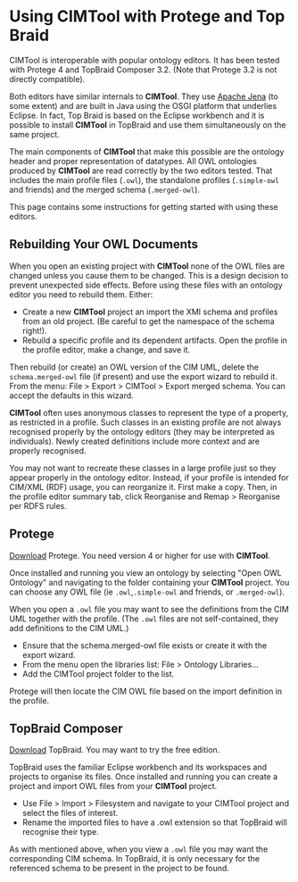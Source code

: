 # Using CIMTool with Protege and Top Braid
CIMTool is interoperable with popular ontology editors. It has been tested with Protege 4 and TopBraid Composer 3.2. (Note that Protege 3.2 is not directly compatible).

Both editors have similar internals to **CIMTool**. They use [Apache Jena](https://jena.apache.org/) (to some extent) and are built in Java using the OSGI platform that underlies Eclipse. In fact, Top Braid is based on the Eclipse workbench and it is possible to install **CIMTool** in TopBraid and use them simultaneously on the same project.

The main components of **CIMTool** that make this possible are the ontology header and proper representation of datatypes. All OWL ontologies produced by **CIMTool** are read correctly by the two editors tested. That includes the main profile files (`.owl`), the standalone profiles (`.simple-owl` and friends) and the merged schema (`.merged-owl`).

This page contains some instructions for getting started with using these editors.

## Rebuilding Your OWL Documents
When you open an existing project with **CIMTool** none of the OWL files are changed unless you cause them to be changed. This is a design decision to prevent unexpected side effects. Before using these files with an ontology editor you need to rebuild them. Either:

  * Create a new **CIMTool** project an import the XMI schema and profiles from an old project. (Be careful to get the namespace of the schema right!).
  * Rebuild a specific profile and its dependent artifacts. Open the profile in the profile editor, make a change, and save it.

Then rebuild (or create) an OWL version of the CIM UML, delete the `schema.merged-owl` file (if present) and use the export wizard to rebuild it. From the menu: File > Export > CIMTool > Export merged schema. You can accept the defaults in this wizard.

**CIMTool** often uses anonymous classes to represent the type of a property, as restricted in a profile. Such classes in an existing profile are not always recognised properly by the ontology editors (they may be interpreted as individuals). Newly created definitions include more context and are properly recognised.

You may not want to recreate these classes in a large profile just so they appear properly in the ontology editor. Instead, if your profile is intended for CIM/XML (RDF) usage, you can reorganize it. First make a copy. Then, in the profile editor summary tab, click Reorganise and Remap > Reorganise per RDFS rules.

## Protege
[Download](https://protege.stanford.edu) Protege. You need version 4 or higher for use with **CIMTool**.

Once installed and running you view an ontology by selecting "Open OWL Ontology" and navigating to the folder containing your **CIMTool** project. You can choose any OWL file (ie `.owl`,`.simple-owl` and friends, or `.merged-owl`).

When you open a `.owl` file you may want to see the definitions from the CIM UML together with the profile. (The `.owl` files are not self-contained, they add definitions to the CIM UML.)

  * Ensure that the schema.merged-owl file exists or create it with the export wizard.
  * From the menu open the libraries list: File > Ontology Libraries...
  * Add the CIMTool project folder to the list.

Protege will then locate the CIM OWL file based on the import definition in the profile.

## TopBraid Composer
[Download](http://www.topquadrant.com/products/TB_download.html) TopBraid. You may want to try the free edition.

TopBraid uses the familiar Eclipse workbench and its workspaces and projects to organise its files. Once installed and running you can create a project and import OWL files from your **CIMTool** project.

  * Use File > Import > Filesystem and navigate to your CIMTool project and select the files of interest.
  * Rename the imported files to have a .owl extension so that TopBraid will recognise their type.


As with mentioned above, when you view a `.owl` file you may want the corresponding CIM schema. In TopBraid, it is only necessary for the referenced schema to be present in the project to be found.
